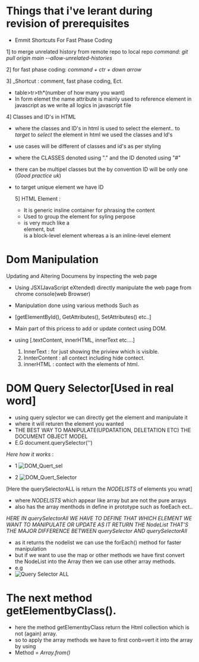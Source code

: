 # Things that i've lerant during revision of prerequisites

* Emmit Shortcuts For Fast Phase Coding 
  
1] to merge unrelated history from remote repo to local repo
*command: git pull origin main --allow-unrelated-histories*

2] for fast phase coding: *command + ctr + down arrow*
 
3] _Shortcut : comment, fast phase coding, Ect.

- table>tr>th*(number of how many you want)
- In form elemet the name attribute is mainly used to reference element in javascript as we write all logics in javascript file

4] Classes and ID's in HTML 
- where the classes and ID's in html is used to select the element.. to *target* to *select* the element in html we used the classes and Id's
- use cases will be different of classes and id's as per styling
- where the CLASSES denoted using "." and  the ID denoted using "#"
- there can be multipel classes but the by convention ID will be only one (*Good practice uk*)
- to target unique element we have ID

  5] HTML <span> Element :
  - It is generic insline container for phrasing the content
  - Used to group the element for syling perpose
  - is very much like a <div> element, but <div> is a block-level element whereas a <span> is an inline-level element


# Dom Manipulation
Updating and Altering Documens by inspecting the web page
- Using JSX(JavaScript eXtended) directly manipulate the web page from chrome console(web Browser)
- Manipulation done using various methods Such as
- [getElementById(), GetAttributes(), SetAttributes() etc..]
- Main part of this pricess to add or update contect using DOM.
- using [.textContent, innerHTML, innerText etc....]
  
  1) InnerText : for just showing the priview which is visible.
  2) InnterContent : all contect including hide contect.
  3) innerHTML : contect with the elements of html.
 
# DOM Query Selector[Used in real word]
- using query sqlector we can directly get the element and manipulate it 
- where it will returen the element you wanted
- THE BEST WAY TO MANIPULATE(UPDATATION, DELETATION ETC) THE DOCUMENT OBJECT MODEL
- E.G
document.querySelector('<element>')

*Here how it works* :
- 1
![DOM_Quert_sel](https://github.com/cnnarayanchavan/Grind-1313/assets/113028954/bcb03f67-0193-4ec0-9761-7a929b8d3b2e)

- 2
![DOM_Quert_Selector](https://github.com/cnnarayanchavan/Grind-1313/assets/113028954/de765653-c79e-4917-91d1-be32c6aad659)




[Here the querySelectorALL is return the *NODELISTS* of elements you wnat]

- where *NODELISTS*  which appear like array but are not the pure arrays
- also has the array menthods in define in prototype such as foeEach ect..

*HERE IN querySelectorAll WE HAVE TO DEFINE THAT WHICH ELEMENT WE WANT TO MANIPULATE OR UPDATE AS IT RETURN THE NodeList  THAT'S THE MAJOR DIFFERENCE BETWEEN querySelector AND querySelectorAll*
- as it returns the nodelist we can use the forEach() method for faster manipulation
- but if we want to use the map or other methods we have first convert the NodeList into the Array then we can use other array methods.
- e.g
-  ![Query Selector ALL](https://github.com/cnnarayanchavan/Grind-1313/assets/113028954/fdefd25f-428f-4761-9025-1fd9144420c0)

# The next method getElementbyClass().
- here the method getElementbyClass return the Html collection which is not (again) array.
- so to apply the array methods we have to first conb=vert it into the array by using
- Method = *Array.from(<Name>)*
  





